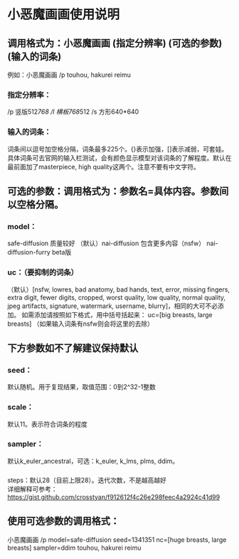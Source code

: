 # 小恶魔画画使用说明
## 调用格式为：小恶魔画画 (指定分辨率) (可选的参数) (输入的词条)

例如：小恶魔画画 /p touhou, hakurei reimu

### 指定分辨率：
/p 竖版512*768
/l 横板768*512
/s 方形640*640

### 输入的词条：
词条间以逗号加空格分隔，词条最多225个。{}表示加强，[]表示减弱，可套娃。具体词条可去官网的输入栏测试，会有颜色显示模型对该词条的了解程度。默认在最前面加了masterpiece, high quality这两个。注意不要有中文字符。


## 可选的参数：调用格式为：参数名=具体内容。参数间以空格分隔。

### model：
safe-diffusion            质量较好
（默认）nai-diffusion     包含更多内容（nsfw）
nai-diffusion-furry       beta版

### uc：（要抑制的词条）
（默认）[nsfw, lowres, bad anatomy, bad hands, text, error, missing fingers, extra digit, fewer digits, cropped, worst quality, low quality, normal quality, jpeg artifacts, signature, watermark, username, blurry]，相同的大可不必添加。
如需添加请按照如下格式，用中括号括起来：
uc=[big breasts, large breasts]
（如果输入词条有nsfw则会将这里的去除）

## 下方参数如不了解建议保持默认
### seed：
默认随机。用于复现结果，取值范围：0到2^32-1整数
### scale：
默认11。表示符合词条的程度
### sampler：
默认k_euler_ancestral，可选：k_euler, k_lms, plms, ddim。
### 
steps：默认28（目前上限28）。迭代次数，不是越高越好  
详细解释可参考：https://gist.github.com/crosstyan/f912612f4c26e298feec4a2924c41d99

## 使用可选参数的调用格式：
小恶魔画画 /p model=safe-diffusion seed=1341351 nc=[huge breasts, large breasts] sampler=ddim touhou, hakurei reimu